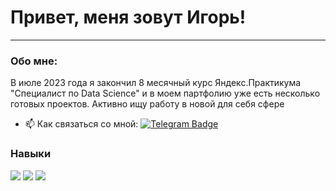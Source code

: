 # Привет, меня зовут Игорь!

---

###  Обо мне:
В июле 2023 года я закончил 8 месячный курс Яндекс.Практикума "Специалист по Data Science" и в моем партфолию уже есть несколько готовых проектов. Активно ищу работу в новой для себя сфере

- :mailbox: Как связаться со мной: [![Telegram Badge](https://img.shields.io/badge/-klimachevigor-blue?style=flat&logo=Telegram&logoColor=white)](https://t.me/Igor_VENSUM)

### Навыки 

<img src="https://img.shields.io/badge/Python-B0E0E6?style=for-the-badge&logo=python&logoColor=black"/> <img src="https://img.shields.io/badge/MySQL-98FB98?style=for-the-badge&logo=mysql&logoColor=black"/> <img src="https://img.shields.io/badge/PostgreSQL-B0E0E6?style=for-the-badge&logo=postgresql&logoColor=black"/> <svg role="img" viewBox="0 0 24 24" xmlns="http://www.w3.org/2000/svg">

